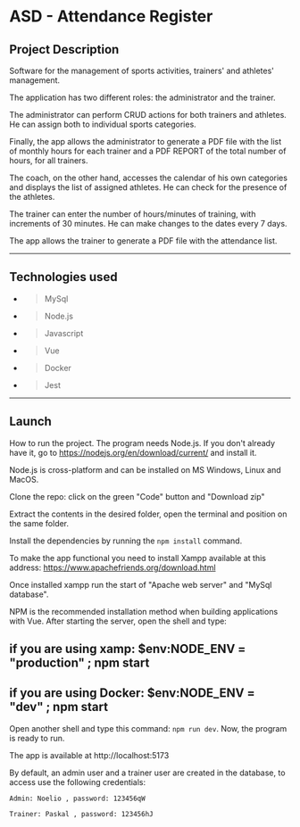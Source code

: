 # ASD - Attendance Register

## Project Description
  Software for the management of sports activities, trainers' and athletes' management.
  
  The application has two different roles: the administrator and the trainer.

  The administrator can perform CRUD actions for both trainers and athletes. He can assign both to individual sports categories.

  Finally, the app allows the administrator to generate a PDF file with the list of monthly hours for each trainer and a PDF REPORT of the total number of hours, for all   trainers.

  The coach, on the other hand, accesses the calendar of his own categories and displays the list of assigned athletes. He can check for the presence of the athletes. 

  The trainer can enter the number of hours/minutes of training, with increments of 30 minutes. He can make changes to the dates every 7 days.

   The app allows the trainer to generate a PDF file with the attendance list.

---
## Technologies used
* > MySql 
* > Node.js 
* > Javascript 
* > Vue
* > Docker
* > Jest
---

## Launch
How to run the project.
The program needs Node.js. If you don't already have it, go to https://nodejs.org/en/download/current/ and install it. 

Node.js is cross-platform and can be installed on MS Windows, Linux and MacOS.

Clone the repo: click on the green "Code" button and "Download zip"

Extract the contents in the desired folder, open the terminal and position on the same folder.

Install the dependencies by running the `npm install` command.

To make the app functional you need to install Xampp available at this address:
 https://www.apachefriends.org/download.html

Once installed xampp run the start of "Apache web server" and "MySql database".

NPM is the recommended installation method when building applications with Vue. 
After starting the server, open the shell and type: 


## if you are using xamp:   $env:NODE_ENV = "production" ; npm start 
## if you are using Docker:   $env:NODE_ENV = "dev" ; npm start 



Open another shell and type this command: `npm run dev`.
Now, the program is ready to run. 

The app is available at http://localhost:5173

By default, an admin user and a trainer user are created in the database, to access use the following credentials:

`Admin: Noelio , password: 123456qW`

`Trainer: Paskal , password: 123456hJ`